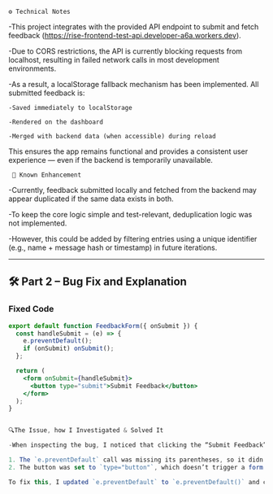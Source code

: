     ⚙️ Technical Notes
-This project integrates with the provided API endpoint to submit and fetch feedback (https://rise-frontend-test-api.developer-a6a.workers.dev).

-Due to CORS restrictions, the API is currently blocking requests from localhost, resulting in failed network calls in most development environments.

-As a result, a localStorage fallback mechanism has been implemented. All submitted feedback is:

    -Saved immediately to localStorage

    -Rendered on the dashboard

    -Merged with backend data (when accessible) during reload

This ensures the app remains functional and provides a consistent user experience — even if the backend is temporarily unavailable.

     🚧 Known Enhancement
-Currently, feedback submitted locally and fetched from the backend may appear duplicated if the same data exists in both.

-To keep the core logic simple and test-relevant, deduplication logic was not implemented.

-However, this could be added by filtering entries using a unique identifier (e.g., name + message hash or timestamp) in future iterations.

-------------------------------------------
## 🛠 Part 2 – Bug Fix and Explanation

### Fixed Code

```jsx
export default function FeedbackForm({ onSubmit }) {
  const handleSubmit = (e) => {
    e.preventDefault(); 
    if (onSubmit) onSubmit();
  };

  return (
    <form onSubmit={handleSubmit}>
      <button type="submit">Submit Feedback</button> 
    </form>
  );
}


🔍The Issue, how I Investigated & Solved It 

-When inspecting the bug, I noticed that clicking the “Submit Feedback” button did nothing. After reviewing the code, I found two key issues:

1. The `e.preventDefault` call was missing its parentheses, so it didn’t actually prevent the browser’s default behavior.
2. The button was set to `type="button"`, which doesn’t trigger a form’s `onSubmit` event. It needed to be `type="submit"`.

To fix this, I updated `e.preventDefault` to `e.preventDefault()` and changed the button’s type. These changes allow the form to respond correctly when users attempt to submit feedback.
